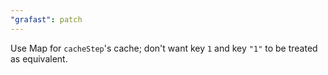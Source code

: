 ```yaml
---
"grafast": patch
---
```


Use Map for `cacheStep`'s cache; don't want key `1` and key `"1"` to be treated
as equivalent.
